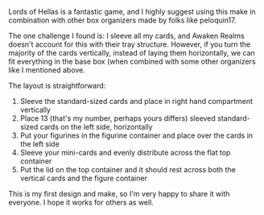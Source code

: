 Lords of Hellas is a fantastic game, and I highly suggest using this make in combination with other box organizers made by folks like peloquin17.

The one challenge I found is: I sleeve all my cards, and Awaken Realms doesn't account for this with their tray structure. However, if you turn the majority of the cards vertically, instead of laying them horizontally, we can fit everything in the base box (when combined with some other organizers like I mentioned above.

The layout is straightforward:

1. Sleeve the standard-sized cards and place in right hand compartment vertically
2. Place 13 (that's my number, perhaps yours differs) sleeved standard-sized cards on the left side, horizontally
3. Put your figurines in the figurine container and place over the cards in the left side
4. Sleeve your mini-cards and evenly distribute across the flat top container
5. Put the lid on the top container and it should rest across both the vertical cards and the figure container

This is my first design and make, so I'm very happy to share it with everyone. I hope it works for others as well.
